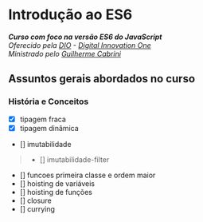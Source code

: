 # Introdução ao ES6
_**Curso com foco na versão ES6 do JavaScript**_\
_Oferecido pela [DIO](https://digitalinnovation.one/) - [Digital Innovation One](https://github.com/digitalinnovationone)_\
_Ministrado pelo [Guilherme Cabrini](https://github.com/guilhermecabrini/introducao-ao-javascript-dio)_
## Assuntos gerais abordados no curso
### História e Conceitos
- [x] tipagem fraca
- [x] tipagem dinâmica
- [] imutabilidade
> - [] imutabilidade-filter
- [] funcoes primeira classe e ordem maior
- [] hoisting de variáveis
- [] hoisting de funções
- [] closure
- [] currying
